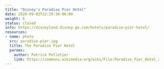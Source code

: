 ```yaml
---
title: "Disney’s Paradise Pier Hotel"
date: 2020-09-02T22:29:30-06:00
weight: 6
status: closed
info: https://disneyland.disney.go.com/hotels/paradise-pier-hotel/
resources:
- name: photo
  src: paradise-pier.jpg
  title: The Paradise Pier Hotel
  params:
    author: Patrick Pelletier
    link: https://commons.wikimedia.org/wiki/File:Paradise_Pier_Hotel_2014.jpg
---
```


